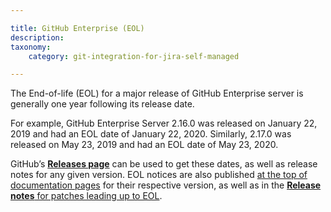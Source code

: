 ```yaml
---

title: GitHub Enterprise (EOL)
description:
taxonomy:
    category: git-integration-for-jira-self-managed

---
```

The End-of-life (EOL) for a major release of GitHub Enterprise server is generally one year following its release date.

For example, GitHub Enterprise Server 2.16.0 was released on January 22, 2019 and had an EOL date of January 22, 2020. Similarly, 2.17.0 was released on May 23, 2019 and had an EOL date of May 23, 2020.

GitHub’s [**Releases page**](https://enterprise.github.com/releases) can be used to get these dates, as well as release notes for any given version. EOL notices are also published [at the top of documentation pages](https://docs.github.com/en/enterprise/2.17) for their respective version, as well as in the [**Release notes** for patches leading up to EOL](https://enterprise.github.com/releases/2.17.25/notes).

